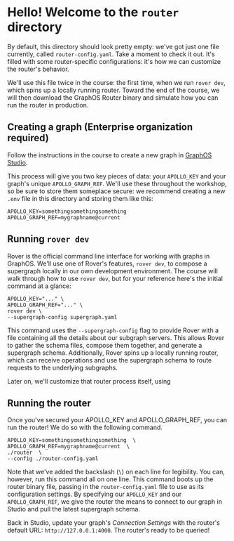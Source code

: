 # Hello! Welcome to the `router` directory

By default, this directory should look pretty empty: we've got just one file currently, called `router-config.yaml`. Take a moment to check it out. It's filled with some router-specific configurations: it's how we can customize the router's behavior.

We'll use this file twice in the course: the first time, when we run `rover dev`, which spins up a locally running router. Toward the end of the course, we will then download the GraphOS Router binary and simulate how you can run the router in production.

## Creating a graph (Enterprise organization required)

Follow the instructions in the course to create a new graph in [GraphOS Studio](http://studio.apollographql.com).

This process will give you two key pieces of data: your `APOLLO_KEY` and your graph's unique `APOLLO_GRAPH_REF`. We'll use these throughout the workshop, so be sure to store them someplace secure: we recommend creating a new `.env` file in this directory and storing them like this:

```
APOLLO_KEY=somethingsomethingsomething
APOLLO_GRAPH_REF=mygraphname@current
```

## Running `rover dev`

Rover is the official command line interface for working with graphs in GraphOS. We'll use one of Rover's features, `rover dev`, to compose a supergraph locally in our own development environment. The course will walk through how to use `rover dev`, but for your reference here's the initial command at a glance:

```
APOLLO_KEY="..." \
APOLLO_GRAPH_REF="..." \
rover dev \
--supergraph-config supergraph.yaml
```

This command uses the `--supergraph-config` flag to provide Rover with a file containing all the details about our subgraph servers. This allows Rover to gather the schema files, compose them together, and generate a supergraph schema. Additionally, Rover spins up a locally running router, which can receive operations and use the supergraph schema to route requests to the underlying subgraphs.

Later on, we'll customize that router process itself, using

## Running the router

Once you've secured your APOLLO_KEY and APOLLO_GRAPH_REF, you can run the router! We do so with the following command.

```
APOLLO_KEY=somethingsomethingsomething  \
APOLLO_GRAPH_REF=mygraphname@current  \
./router  \
--config ./router-config.yaml
```

Note that we've added the backslash (`\`) on each line for legibility. You can, however, run this command all on one line. This command boots up the router binary file, passing in the `router-config.yaml` file to use as its configuration settings. By specifying our `APOLLO_KEY` and our `APOLLO_GRAPH_REF`, we give the router the means to connect to our graph in Studio and pull the latest supergraph schema.

Back in Studio, update your graph's _Connection Settings_ with the router's default URL: `http://127.0.0.1:4000`. The router's ready to be queried!
